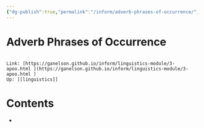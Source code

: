 ```yaml
---
{"dg-publish":true,"permalink":"/inform/adverb-phrases-of-occurrence/","dgHomeLink":true,"dgPassFrontmatter":false}
---
```


# Adverb Phrases of Occurrence
```ad-info

Link: [https://ganelson.github.io/inform/linguistics-module/3-apoo.html ](https://ganelson.github.io/inform/linguistics-module/3-apoo.html )
Up: [[linguistics]]
```

# Contents
- 